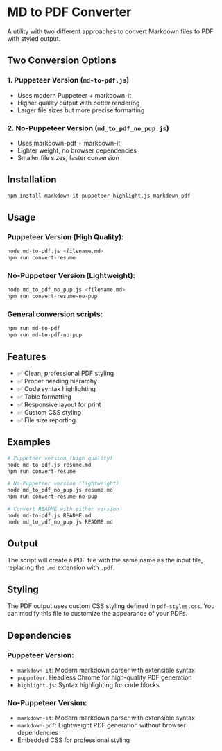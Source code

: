 # MD to PDF Converter

A utility with two different approaches to convert Markdown files to PDF with styled output.

## Two Conversion Options

### 1. Puppeteer Version (`md-to-pdf.js`)
- Uses modern Puppeteer + markdown-it
- Higher quality output with better rendering
- Larger file sizes but more precise formatting

### 2. No-Puppeteer Version (`md_to_pdf_no_pup.js`)
- Uses markdown-pdf + markdown-it
- Lighter weight, no browser dependencies
- Smaller file sizes, faster conversion

## Installation

```bash
npm install markdown-it puppeteer highlight.js markdown-pdf
```

## Usage

### Puppeteer Version (High Quality):
```bash
node md-to-pdf.js <filename.md>
npm run convert-resume
```

### No-Puppeteer Version (Lightweight):
```bash
node md_to_pdf_no_pup.js <filename.md>
npm run convert-resume-no-pup
```

### General conversion scripts:
```bash
npm run md-to-pdf
npm run md-to-pdf-no-pup
```

## Features

- ✅ Clean, professional PDF styling
- ✅ Proper heading hierarchy
- ✅ Code syntax highlighting
- ✅ Table formatting
- ✅ Responsive layout for print
- ✅ Custom CSS styling
- ✅ File size reporting

## Examples

```bash
# Puppeteer version (high quality)
node md-to-pdf.js resume.md
npm run convert-resume

# No-Puppeteer version (lightweight)
node md_to_pdf_no_pup.js resume.md
npm run convert-resume-no-pup

# Convert README with either version
node md-to-pdf.js README.md
node md_to_pdf_no_pup.js README.md
```

## Output

The script will create a PDF file with the same name as the input file, replacing the `.md` extension with `.pdf`.

## Styling

The PDF output uses custom CSS styling defined in `pdf-styles.css`. You can modify this file to customize the appearance of your PDFs.

## Dependencies

### Puppeteer Version:
- `markdown-it`: Modern markdown parser with extensible syntax
- `puppeteer`: Headless Chrome for high-quality PDF generation
- `highlight.js`: Syntax highlighting for code blocks

### No-Puppeteer Version:
- `markdown-it`: Modern markdown parser with extensible syntax
- `markdown-pdf`: Lightweight PDF generation without browser dependencies
- Embedded CSS for professional styling
